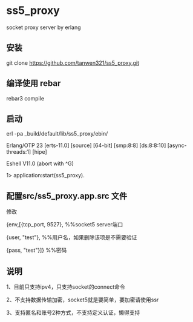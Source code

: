 # ss5_proxy
socket proxy server by erlang


## 安装

git clone https://github.com/tanwen321/ss5_proxy.git

## 编译使用 rebar

rebar3 compile


## 启动

erl -pa _build/default/lib/ss5_proxy/ebin/

Erlang/OTP 23 [erts-11.0] [source] [64-bit] [smp:8:8] [ds:8:8:10] [async-threads:1] [hipe]

Eshell V11.0  (abort with ^G)

1> application:start(ss5_proxy).


## 配置src/ss5_proxy.app.src 文件

修改

  {env,[{tcp_port, 9527},               %%socket5 server端口
  
  {user, "test"},                       %%用户名，如果删除该项是不需要验证
  
  {pass, "test"}]}                      %%密码
 
## 说明

1、目前只支持ipv4，只支持socket的connect命令

2、不支持数据传输加密，socket5就是要简单，要加密请使用ssr

3、支持匿名和账号2种方式，不支持定义认证，懒得支持





